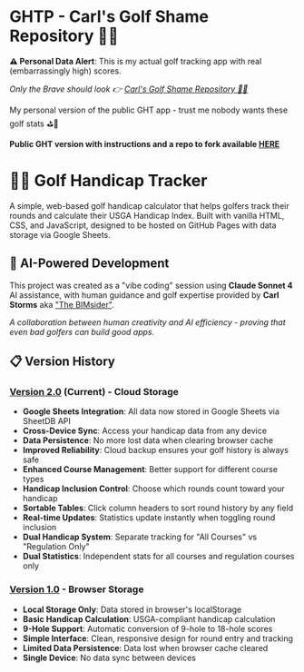 # GHTP - Carl's Golf Shame Repository 🤦‍♂️

**⚠️ Personal Data Alert**: This is my actual golf tracking app with real (embarrassingly high) scores. 

*Only the Brave should look 👉 [Carl's Golf Shame Repository 🤦‍♂️](https://thebimsider.github.io/GHTP/V02/)*

My personal version of the public GHT app - trust me nobody wants these golf stats ⛳🤔

**Public GHT version with instructions and a repo to fork available [HERE](https://github.com/TheBIMsider/GHT)**

# 🏌️‍♂️ Golf Handicap Tracker

A simple, web-based golf handicap calculator that helps golfers track their rounds and calculate their USGA Handicap Index. Built with vanilla HTML, CSS, and JavaScript, designed to be hosted on GitHub Pages with data storage via Google Sheets.

## 🤖 AI-Powered Development

This project was created as a "vibe coding" session using **Claude Sonnet 4** AI assistance, with human guidance and golf expertise provided by **Carl Storms** aka ["The BIMsider"](https://bio.link/thebimsider). 

*A collaboration between human creativity and AI efficiency - proving that even bad golfers can build good apps.*

## 📋 Version History

### [Version 2.0](https://thebimsider.github.io/GHTP/V02/) (Current) - Cloud Storage
- **Google Sheets Integration**: All data now stored in Google Sheets via SheetDB API
- **Cross-Device Sync**: Access your handicap data from any device
- **Data Persistence**: No more lost data when clearing browser cache
- **Improved Reliability**: Cloud backup ensures your golf history is always safe
- **Enhanced Course Management**: Better support for different course types
- **Handicap Inclusion Control**: Choose which rounds count toward your handicap
- **Sortable Tables**: Click column headers to sort round history by any field
- **Real-time Updates**: Statistics update instantly when toggling round inclusion
- **Dual Handicap System**: Separate tracking for "All Courses" vs "Regulation Only"
- **Dual Statistics**: Independent stats for all courses and regulation courses only

### [Version 1.0](https://thebimsider.github.io/GHTP/V01/) - Browser Storage
- **Local Storage Only**: Data stored in browser's localStorage
- **Basic Handicap Calculation**: USGA-compliant handicap calculation
- **9-Hole Support**: Automatic conversion of 9-hole to 18-hole scores
- **Simple Interface**: Clean, responsive design for round entry and tracking
- **Limited Data Persistence**: Data lost when browser cache cleared
- **Single Device**: No data sync between devices
